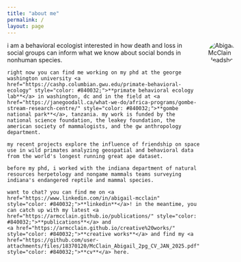 ```yaml
---
title: "about me"
permalink: /
layout: page
--- 
```


<div style="display: flex; align-items: flex-start; gap: 20px;">

  <!-- Text Content -->
  <div style="flex: 1; max-width: 600px;">
    i am a behavioral ecologist interested in how death and loss in social groups can inform what we know about social bonds in nonhuman species. 

    right now you can find me working on my phd at the george washington university <a href="https://cashp.columbian.gwu.edu/primate-behavioral-ecology" style="color: #840032;">**primate behavioral ecology lab**</a> in washington, dc and in the field at <a href="https://janegoodall.ca/what-we-do/africa-programs/gombe-stream-research-centre/" style="color: #840032;">**gombe national park**</a>, tanzania. my work is funded by the national science foundation, the leakey foundation, the american society of mammalogists, and the gw anthropology department.  

    my recent projects explore the influence of friendship on space use in wild primates analyzing geospatial and behavioral data from the world's longest running great ape dataset.

    before my phd, i worked with the indiana department of natural resources herpetology and nongame mammals teams surveying indiana's endangered reptile and mammal species.  

    want to chat? you can find me on <a href="https://www.linkedin.com/in/abigail-mcclain" style="color: #840032;">**linkedin**</a>! in the meantime, you can catch up with my latest <a href="https://armcclain.github.io/publications/" style="color: #840032;">**publications**</a> and 
    <a href="https://armcclain.github.io/creative%20works/" style="color: #840032;">**creative works**</a> and find my <a href="https://github.com/user-attachments/files/18370120/McClain_Abigail_2pg_CV_JAN_2025.pdf" style="color: #840032;">**cv**</a> here.
  </div>

  <!-- Headshot Image -->
  <div>
    <img src="https://github.com/user-attachments/assets/d733de93-f5a5-4a5b-8028-a6e5e4335336" alt="Abigail McClain Headshot" style="border-radius: 50%; max-width: 200px; height: auto;">
  </div>

</div>





